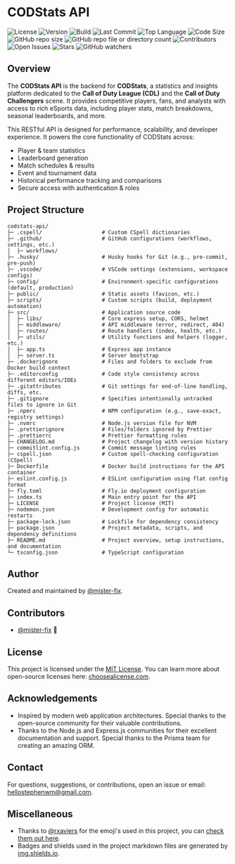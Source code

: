 # CODStats API

![License](https://img.shields.io/github/license/topfrag-gg/codstats-api?color=blue)
![Version](https://img.shields.io/github/v/tag/topfrag-gg/codstats-api?label=version)
![Build](https://img.shields.io/github/actions/workflow/status/topfrag-gg/codstats-api/build.yml)
![Last Commit](https://img.shields.io/github/last-commit/topfrag-gg/codstats-api?color=blueviolet)
![Top Language](https://img.shields.io/github/languages/top/topfrag-gg/codstats-api?color=2943d6)
![Code Size](https://img.shields.io/github/languages/code-size/topfrag-gg/codstats-api?color=red)
![GitHub repo size](https://img.shields.io/github/repo-size/topfrag-gg/codstats-api?color=yellow)
![GitHub repo file or directory count](https://img.shields.io/github/directory-file-count/topfrag-gg/codstats-api?color=skyblue)
![Contributors](https://img.shields.io/github/contributors/topfrag-gg/codstats-api?color=5d00ff)
![Open Issues](https://img.shields.io/github/issues/topfrag-gg/codstats-api?color=ff0000)
![Stars](https://img.shields.io/github/stars/topfrag-gg/codstats-api)
![GitHub watchers](https://img.shields.io/github/watchers/topfrag-gg/codstats-api)

## Overview

The **CODStats API** is the backend for **CODStats**, a statistics and insights platform dedicated to the **Call of Duty
League (CDL)** and the **Call of Duty Challengers** scene. It provides competitive players, fans, and analysts with
access to rich eSports data, including player stats, match breakdowns, seasonal leaderboards, and more.

This RESTful API is designed for performance, scalability, and developer experience. It powers the core functionality of
CODStats across:

- Player & team statistics
- Leaderboard generation
- Match schedules & results
- Event and tournament data
- Historical performance tracking and comparisons
- Secure access with authentication & roles

## Project Structure

```ASCII
codstats-api/
├─ .cspell/                   # Custom CSpell dictionaries
├─ .github/                   # GitHub configurations (workflows, settings, etc.)
│  ├─ workflows/
├─ .husky/                    # Husky hooks for Git (e.g., pre-commit, pre-push)
├─ .vscode/                   # VSCode settings (extensions, workspace configs)
├─ config/                    # Environment-specific configurations (default, production)
├─ public/                    # Static assets (favicon, etc.)
├─ scripts/                   # Custom scripts (build, deployment automation)
├─ src/                       # Application source code
│  ├─ libs/                   # Core express setup, CORS, helmet
│  ├─ middleware/             # API middleware (error, redirect, 404)
│  ├─ routes/                 # Route handlers (index, health, etc.)
│  ├─ utils/                  # Utility functions and helpers (logger, etc.)
│  ├─ app.ts                  # Express app instance
│  ├─ server.ts               # Server bootstrap
├─ .dockerignore              # Files and folders to exclude from Docker build context
├─ .editorconfig              # Code style consistency across different editors/IDEs
├─ .gitattributes             # Git settings for end-of-line handling, diffs, etc.
├─ .gitignore                 # Specifies intentionally untracked files to ignore in Git
├─ .npmrc                     # NPM configuration (e.g., save-exact, registry settings)
├─ .nvmrc                     # Node.js version file for NVM
├─ .prettierignore            # Files/folders ignored by Prettier
├─ .prettierrc                # Prettier formatting rules
├─ CHANGELOG.md               # Project changelog with version history
├─ commitlint.config.js       # Commit message linting rules
├─ cspell.json                # Custom spell-checking configuration (CSpell)
├─ Dockerfile                 # Docker build instructions for the API container
├─ eslint.config.js           # ESLint configuration using flat config format
├─ fly.toml                   # Fly.io deployment configuration
├─ index.ts                   # Main entry point for the API
├─ LICENSE                    # Project license (MIT)
├─ nodemon.json               # Development config for automatic restarts
├─ package-lock.json          # Lockfile for dependency consistency
├─ package.json               # Project metadata, scripts, and dependency definitions
├─ README.md                  # Project overview, setup instructions, and documentation
└─ tsconfig.json              # TypeScript configuration
```

## Author

Created and maintained by [@mister-fix](https://github.com/mister-fix/).

## Contributors

- [@mister-fix](https://github.com/mister-fix/) 🐉

## License

This project is licensed under the [MIT License](./LICENSE). You can learn more about open-source licenses here:
[choosealicense.com](https://choosealicense.com/).

## Acknowledgements

- Inspired by modern web application architectures. Special thanks to the open-source community for their valuable
  contributions.
- Thanks to the Node.js and Express.js communities for their excellent documentation and support. Special thanks to the
  Prisma team for creating an amazing ORM.

## Contact

For questions, suggestions, or contributions, open an issue or email:
[hellostephenwm@gmail.com](mailto:hellostephenwm@gmail.com).

## Miscellaneous

- Thanks to [@rxaviers](https://github.com/rxaviers/) for the emoji's used in this project, you can
  [check them out here](https://gist.github.com/rxaviers/7360908).
- Badges and shields used in the project markdown files are generated by [img.shields.io](https://img.shields.io/).
